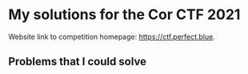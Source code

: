# My solutions for the Cor CTF 2021

Website link to competition homepage: <https://ctf.perfect.blue>. 
## Problems that I could solve


